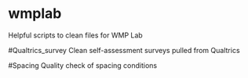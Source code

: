 # wmplab
Helpful scripts to clean files for WMP Lab

#Qualtrics_survey
Clean self-assessment surveys pulled from Qualtrics

#Spacing
Quality check of spacing conditions

